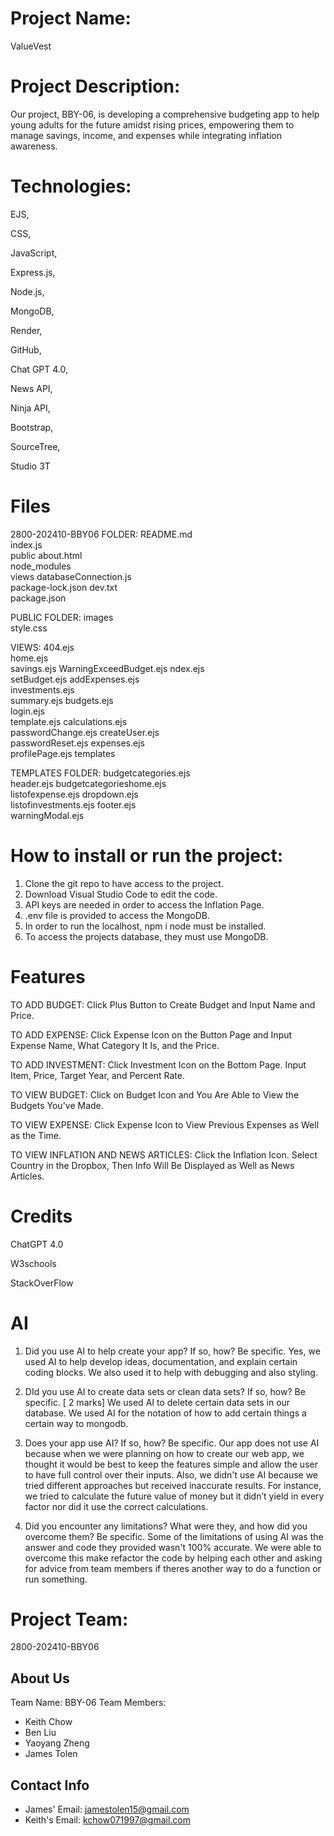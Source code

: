 # Project Name: 
ValueVest

# Project Description: 
Our project, BBY-06, is developing a comprehensive budgeting app to help young adults for the future amidst rising prices, empowering them to manage savings, income, and expenses while integrating inflation awareness.

# Technologies: 
EJS, 

CSS, 

JavaScript, 

Express.js, 

Node.js, 

MongoDB, 

Render, 

GitHub, 

Chat GPT 4.0, 

News API, 

Ninja API, 

Bootstrap, 

SourceTree,

Studio 3T

# Files
2800-202410-BBY06 FOLDER:
README.md		
index.js		
public
about.html		
node_modules		
views
databaseConnection.js	
package-lock.json
dev.txt			
package.json

PUBLIC FOLDER:
images		
style.css

VIEWS:
404.ejs			
home.ejs		
savings.ejs
WarningExceedBudget.ejs	
ndex.ejs		
setBudget.ejs
addExpenses.ejs		
investments.ejs		
summary.ejs
budgets.ejs		
login.ejs		
template.ejs
calculations.ejs	
passwordChange.ejs
createUser.ejs		
passwordReset.ejs
expenses.ejs		
profilePage.ejs
templates

TEMPLATES FOLDER:
budgetcategories.ejs		
header.ejs
budgetcategorieshome.ejs	
listofexpense.ejs
dropdown.ejs			
listofinvestments.ejs
footer.ejs			
warningModal.ejs

# How to install or run the project:
1. Clone the git repo to have access to the project.
2. Download Visual Studio Code to edit the code.
3. API keys are needed in order to access the Inflation Page.
4. .env file is provided to access the MongoDB.
5. In order to run the localhost, npm i node must be installed.
6. To access the projects database, they must use MongoDB.

# Features
TO ADD BUDGET: 
Click Plus Button to Create Budget and Input Name and Price.

TO ADD EXPENSE: 
Click Expense Icon on the Button Page and Input Expense Name, What Category It Is, and the Price.

TO ADD INVESTMENT: 
Click Investment Icon on the Bottom Page. Input Item, Price, Target Year, and Percent Rate.

TO VIEW BUDGET: 
Click on Budget Icon and You Are Able to View the Budgets You've Made.

TO VIEW EXPENSE: 
Click Expense Icon to View Previous Expenses as Well as the Time.

TO VIEW INFLATION AND NEWS ARTICLES: 
Click the Inflation Icon. Select Country in the Dropbox, Then Info Will Be Displayed as Well as News Articles.

# Credits
ChatGPT 4.0

W3schools

StackOverFlow


# AI
1. Did you use AI to help create your app? If so, how? Be specific. 
Yes, we used AI to help develop ideas, documentation, and explain certain coding blocks. We also used it to help with debugging and also styling. 

2. DId you use AI to create data sets or clean data sets? If so, how? Be specific. [ 2 marks]
We used AI to delete certain data sets in our database.
We used AI for the notation of how to add certain things a certain way to mongodb.

3. Does your app use AI? If so, how? Be specific. 
Our app does not use AI because when we were planning on how to create our web app, we thought it would be best to keep the features simple and allow the user to have full control over their inputs. Also, we didn't use AI because we tried different approaches but received inaccurate results. For instance, we tried to calculate the future value of money but it didn’t yield in every factor nor did it use the correct calculations.  

4. Did you encounter any limitations? What were they, and how did you overcome them? Be specific. 
Some of the limitations of using AI was the answer and code they provided wasn't 100% accurate. We were able to overcome this make refactor the code by helping each other and asking for advice from team members if theres another way to do a function or run something.


# Project Team:
2800-202410-BBY06

## About Us
Team Name: BBY-06
Team Members: 
- Keith Chow
- Ben Liu
- Yaoyang Zheng
- James Tolen

## Contact Info
- James' Email: jamestolen15@gmail.com
- Keith's Email: kchow071997@gmail.com